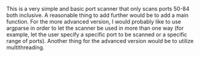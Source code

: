 This is a very simple and basic port scanner that only scans ports 50-84 both inclusive. A reasonable thing to add further would be to add a main function.
For the more advanced version, I would probably like to use argparse in order to let the scanner be used in more than one way (for example, let the user specify a specific port to be scanned or a specific range of ports). Another thing for the advanced version would be to utilize multithreading.
